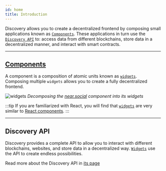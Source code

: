 ```yaml
---
id: home
title: Introduction
---
```


Discovery allows you to create a decentralized frontend by composing small applications known as [`Components`](./widgets/home.md). These applications in turn use the [`Discovery API`](./api/home.md) to: access data from different blockchains, store data in a decentralized manner, and interact with smart contracts.

---

## [Components](./widgets/home.md)
A component is a composition of atomic units known as [`widgets`](./widgets/home.md). Composing multiple `widgets` allows you to create a fully decentralized frontend.

![widgets](@site/static/docs/widgets.jpeg)
*Decomposing the [near.social](https://near.social) component into its widgets*


:::tip
If you are familiarized with React, you will find that [`widgets`](./widgets/home.md) are very similar to [React components](https://reactjs.org/docs/components-and-props.html).
:::

---

## Discovery API
Discovery provides a complete API to allow you to interact with different blockchains, websites, and store data in a decentralized way. [`Widgets`](./api/home.md) use the API to create endless possibilities.

Read more about the Discovery API in [its page](./api/home.md)